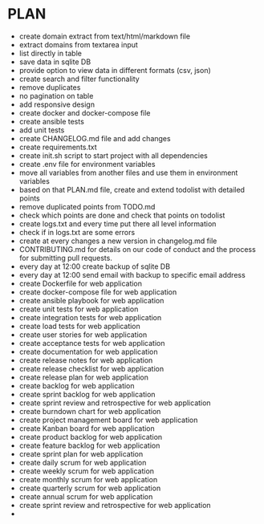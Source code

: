 # PLAN

+ create domain extract from text/html/markdown file
+ extract domains from textarea input
+ list directly in table
+ save data in sqlite DB
+ provide option to view data in different formats (csv, json)
+ create search and filter functionality
+ remove duplicates
+ no pagination on table
+ add responsive design
+ create docker and docker-compose file
+ create ansible tests
+ add unit tests
+ create CHANGELOG.md file and add changes
+ create requirements.txt
+ create init.sh script to start project with all dependencies 
+ create .env file for environment variables
+ move all variables from another files and use them in environment variables
+ based on that PLAN.md file, create and extend todolist with detailed points 
+ remove duplicated points from TODO.md
+ check which points are done and check that points on todolist
+ create logs.txt and every time put there all level information
+ check if in logs.txt are some errors
+ create at every changes a new version in changelog.md file
+ CONTRIBUTING.md for details on our code of conduct and the process for submitting pull requests.
+ every day at 12:00 create backup of sqlite DB
+ every day at 12:00 send email with backup to specific email address
+ create Dockerfile for web application
+ create docker-compose file for web application
+ create ansible playbook for web application
+ create unit tests for web application
+ create integration tests for web application
+ create load tests for web application
+ create user stories for web application
+ create acceptance tests for web application
+ create documentation for web application
+ create release notes for web application
+ create release checklist for web application
+ create release plan for web application
+ create backlog for web application
+ create sprint backlog for web application
+ create sprint review and retrospective for web application
+ create burndown chart for web application
+ create project management board for web application
+ create Kanban board for web application
+ create product backlog for web application
+ create feature backlog for web application
+ create sprint plan for web application
+ create daily scrum for web application
+ create weekly scrum for web application
+ create monthly scrum for web application
+ create quarterly scrum for web application
+ create annual scrum for web application
+ create sprint review and retrospective for web application
+ 